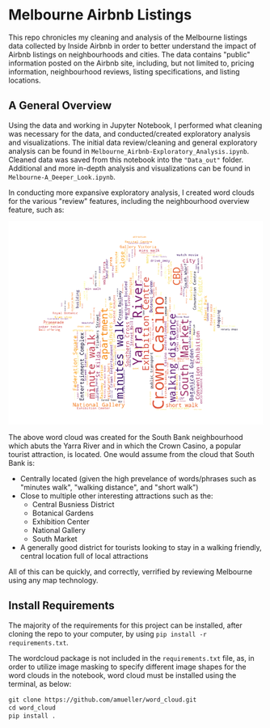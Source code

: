 # Melbourne Airbnb Listings
This repo chronicles my cleaning and analysis of the Melbourne listings data collected by Inside Airbnb in order to better understand the impact of Airbnb listings on neighbourhoods and cities. The data contains "public" information posted on the Airbnb site, including, but not limited to, pricing information, neighbourhood reviews, listing specifications, and listing locations.

## A General Overview
Using the data and working in Jupyter Notebook, I performed what cleaning was necessary for the data, and conducted/created exploratory analysis and visualizations. The initial data review/cleaning and general exploratory analysis can be found in `Melbourne_Airbnb-Exploratory_Analysis.ipynb`. Cleaned data was saved from this notebook into the `"Data_out"` folder.  
Additional and more in-depth analysis and visualizations can be found in `Melbourne-A_Deeper_Look.ipynb`.

In conducting more expansive exploratory analysis, I created word clouds for the various "review" features, including the neighbourhood overview feature, such as:

![alt text](/Img_static/Neigh_Over/Round_2/SB_wordhouse.png "Second round South Bank word cloud")

The above word cloud was created for the South Bank neighbourhood which abuts the Yarra River and in which the Crown Casino, a popular tourist attraction, is located. One would assume from the cloud that South Bank is:
* Centrally located (given the high prevelance of words/phrases such as "minutes walk", "walking distance", and "short walk")
* Close to multiple other interesting attractions such as the:
  * Central Busniess District
  * Botanical Gardens
  * Exhibition Center
  * National Gallery
  * South Market
* A generally good district for tourists looking to stay in a walking friendly, central location full of local attractions

All of this can be quickly, and correctly, verrified by reviewing Melbourne using any map technology.

## Install Requirements
The majority of the requirements for this project can be installed, after cloning the repo to your computer, by using `pip install -r requirements.txt`.

The wordcloud package is not included in the `requirements.txt` file, as, in order to utilize image masking to specify different image shapes for the word clouds in the notebook, word cloud must be installed using the terminal, as below:

    git clone https://github.com/amueller/word_cloud.git
    cd word_cloud
    pip install .
